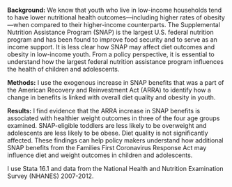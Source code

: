 **Background:**
We know that youth who live in low-income households tend to have lower nutritional health outcomes—including higher rates of obesity—when compared to their higher-income counterparts. The Supplemental Nutrition Assistance Program (SNAP) is the largest U.S. federal nutrition program and has been found to improve food security and to serve as an income support. It is less clear how SNAP may affect diet outcomes and obesity in low-income youth. From a policy perspective, it is essential to understand how the largest federal nutrition assistance program influences the health of children and adolescents. 

**Methods:**
I use the exogenous increase in SNAP benefits that was a part of the American Recovery and Reinvestment Act (ARRA) to identify how a change in benefits is linked with overall diet quality and obesity in youth. 

**Results:**
I find evidence that the ARRA increase in SNAP benefits is associated with healthier weight outcomes in three of the four age groups examined. SNAP-eligible toddlers are less likely to be overweight and adolescents are less likely to be obese. Diet quality is not significantly affected. These findings can help policy makers understand how additional SNAP benefits from the Families First Coronavirus Response Act may influence diet and weight outcomes in children and adolescents.

I use Stata 16.1 and data from the National Health and Nutrition Examination Survey (NHANES) 2007-2012.

